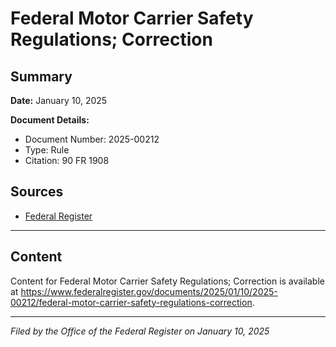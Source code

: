# Federal Motor Carrier Safety Regulations; Correction

## Summary

**Date:** January 10, 2025

**Document Details:**
- Document Number: 2025-00212
- Type: Rule
- Citation: 90 FR 1908

## Sources
- [Federal Register](https://www.federalregister.gov/documents/2025/01/10/2025-00212/federal-motor-carrier-safety-regulations-correction)

---

## Content

Content for Federal Motor Carrier Safety Regulations; Correction is available at https://www.federalregister.gov/documents/2025/01/10/2025-00212/federal-motor-carrier-safety-regulations-correction.

---

*Filed by the Office of the Federal Register on January 10, 2025*
